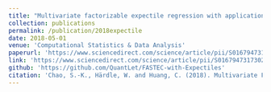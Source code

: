 ```yaml
---
title: "Multivariate factorizable expectile regression with application to fMRI data"
collection: publications
permalink: /publication/2018expectile
date: 2018-05-01
venue: 'Computational Statistics & Data Analysis'
paperurl: 'https://www.sciencedirect.com/science/article/pii/S0167947317302542'
link: 'https://www.sciencedirect.com/science/article/pii/S0167947317302542'
github: 'https://github.com/QuantLet/FASTEC-with-Expectiles'
citation: 'Chao, S.-K., Härdle, W. and Huang, C. (2018). Multivariate Factorizable Expectile Regression with Application to fMRI Data. <em>Computational Statistics and Data Analysis</em>, 121: 1-19.'
---
```

